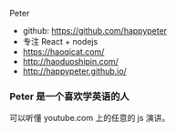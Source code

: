 Peter

- github: https://github.com/happypeter
- 专注 React + nodejs
- https://haoqicat.com/
- http://haoduoshipin.com/
- http://happypeter.github.io/

### Peter 是一个喜欢学英语的人

可以听懂 youtube.com 上的任意的 js 演讲。
